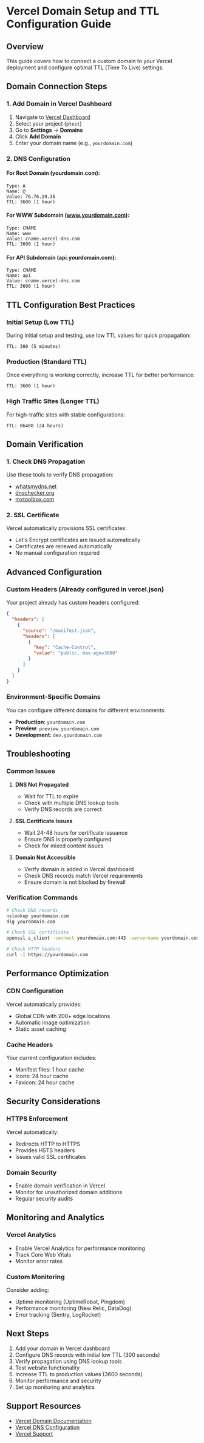 # Vercel Domain Setup and TTL Configuration Guide

## Overview
This guide covers how to connect a custom domain to your Vercel deployment and configure optimal TTL (Time To Live) settings.

## Domain Connection Steps

### 1. Add Domain in Vercel Dashboard
1. Navigate to [Vercel Dashboard](https://vercel.com/dashboard)
2. Select your project (`ptest`)
3. Go to **Settings** → **Domains**
4. Click **Add Domain**
5. Enter your domain name (e.g., `yourdomain.com`)

### 2. DNS Configuration

#### For Root Domain (yourdomain.com):
```
Type: A
Name: @
Value: 76.76.19.36
TTL: 3600 (1 hour)
```

#### For WWW Subdomain (www.yourdomain.com):
```
Type: CNAME
Name: www
Value: cname.vercel-dns.com
TTL: 3600 (1 hour)
```

#### For API Subdomain (api.yourdomain.com):
```
Type: CNAME
Name: api
Value: cname.vercel-dns.com
TTL: 3600 (1 hour)
```

## TTL Configuration Best Practices

### Initial Setup (Low TTL)
During initial setup and testing, use low TTL values for quick propagation:

```
TTL: 300 (5 minutes)
```

### Production (Standard TTL)
Once everything is working correctly, increase TTL for better performance:

```
TTL: 3600 (1 hour)
```

### High Traffic Sites (Longer TTL)
For high-traffic sites with stable configurations:

```
TTL: 86400 (24 hours)
```

## Domain Verification

### 1. Check DNS Propagation
Use these tools to verify DNS propagation:
- [whatsmydns.net](https://whatsmydns.net)
- [dnschecker.org](https://dnschecker.org)
- [mxtoolbox.com](https://mxtoolbox.com)

### 2. SSL Certificate
Vercel automatically provisions SSL certificates:
- Let's Encrypt certificates are issued automatically
- Certificates are renewed automatically
- No manual configuration required

## Advanced Configuration

### Custom Headers (Already configured in vercel.json)
Your project already has custom headers configured:

```json
{
  "headers": [
    {
      "source": "/manifest.json",
      "headers": [
        {
          "key": "Cache-Control",
          "value": "public, max-age=3600"
        }
      ]
    }
  ]
}
```

### Environment-Specific Domains
You can configure different domains for different environments:

- **Production**: `yourdomain.com`
- **Preview**: `preview.yourdomain.com`
- **Development**: `dev.yourdomain.com`

## Troubleshooting

### Common Issues

1. **DNS Not Propagated**
   - Wait for TTL to expire
   - Check with multiple DNS lookup tools
   - Verify DNS records are correct

2. **SSL Certificate Issues**
   - Wait 24-48 hours for certificate issuance
   - Ensure DNS is properly configured
   - Check for mixed content issues

3. **Domain Not Accessible**
   - Verify domain is added in Vercel dashboard
   - Check DNS records match Vercel requirements
   - Ensure domain is not blocked by firewall

### Verification Commands

```bash
# Check DNS records
nslookup yourdomain.com
dig yourdomain.com

# Check SSL certificate
openssl s_client -connect yourdomain.com:443 -servername yourdomain.com

# Check HTTP headers
curl -I https://yourdomain.com
```

## Performance Optimization

### CDN Configuration
Vercel automatically provides:
- Global CDN with 200+ edge locations
- Automatic image optimization
- Static asset caching

### Cache Headers
Your current configuration includes:
- Manifest files: 1 hour cache
- Icons: 24 hour cache
- Favicon: 24 hour cache

## Security Considerations

### HTTPS Enforcement
Vercel automatically:
- Redirects HTTP to HTTPS
- Provides HSTS headers
- Issues valid SSL certificates

### Domain Security
- Enable domain verification in Vercel
- Monitor for unauthorized domain additions
- Regular security audits

## Monitoring and Analytics

### Vercel Analytics
- Enable Vercel Analytics for performance monitoring
- Track Core Web Vitals
- Monitor error rates

### Custom Monitoring
Consider adding:
- Uptime monitoring (UptimeRobot, Pingdom)
- Performance monitoring (New Relic, DataDog)
- Error tracking (Sentry, LogRocket)

## Next Steps

1. Add your domain in Vercel dashboard
2. Configure DNS records with initial low TTL (300 seconds)
3. Verify propagation using DNS lookup tools
4. Test website functionality
5. Increase TTL to production values (3600 seconds)
6. Monitor performance and security
7. Set up monitoring and analytics

## Support Resources

- [Vercel Domain Documentation](https://vercel.com/docs/concepts/projects/domains)
- [Vercel DNS Configuration](https://vercel.com/docs/concepts/projects/domains/domain-configuration)
- [Vercel Support](https://vercel.com/support) 